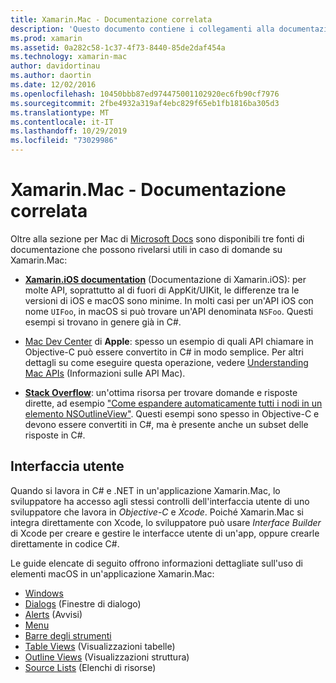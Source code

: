 ```yaml
---
title: Xamarin.Mac - Documentazione correlata
description: 'Questo documento contiene i collegamenti alla documentazione pertinente per gli sviluppatori Xamarin.Mac: documentazione di Xamarin.iOS, Mac Dev Center di Apple e diverse guide che descrivono come compilare interfacce utente con Xamarin.Mac.'
ms.prod: xamarin
ms.assetid: 0a282c58-1c37-4f73-8440-85de2daf454a
ms.technology: xamarin-mac
author: davidortinau
ms.author: daortin
ms.date: 12/02/2016
ms.openlocfilehash: 10450bbb87ed974475001102920ec6fb90cf7976
ms.sourcegitcommit: 2fbe4932a319af4ebc829f65eb1fb1816ba305d3
ms.translationtype: MT
ms.contentlocale: it-IT
ms.lasthandoff: 10/29/2019
ms.locfileid: "73029986"
---
```

# <a name="xamarinmac-related-documentation"></a>Xamarin.Mac - Documentazione correlata

Oltre alla sezione per Mac di [Microsoft Docs](~/mac/get-started/index.md) sono disponibili tre fonti di documentazione che possono rivelarsi utili in caso di domande su Xamarin.Mac:

- [**Xamarin.iOS documentation**](~/ios/get-started/index.md) (Documentazione di Xamarin.iOS): per molte API, soprattutto al di fuori di AppKit/UIKit, le differenze tra le versioni di iOS e macOS sono minime. In molti casi per un'API iOS con nome `UIFoo`, in macOS si può trovare un'API denominata `NSFoo`. Questi esempi si trovano in genere già in C#.

- [Mac Dev Center](https://developer.apple.com/devcenter/mac/) di **Apple**: spesso un esempio di quali API chiamare in Objective-C può essere convertito in C# in modo semplice. Per altri dettagli su come eseguire questa operazione, vedere [Understanding Mac APIs](~/mac/app-fundamentals/mac-apis.md) (Informazioni sulle API Mac).

- [**Stack Overflow**](https://stackoverflow.com/): un'ottima risorsa per trovare domande e risposte dirette, ad esempio ["Come espandere automaticamente tutti i nodi in un elemento NSOutlineView"](https://stackoverflow.com/questions/519751/nsoutlineview-auto-expand-all-nodes). Questi esempi sono spesso in Objective-C e devono essere convertiti in C#, ma è presente anche un subset delle risposte in C#.

## <a name="user-interface"></a>Interfaccia utente

Quando si lavora in C# e .NET in un'applicazione Xamarin.Mac, lo sviluppatore ha accesso agli stessi controlli dell'interfaccia utente di uno sviluppatore che lavora in *Objective-C* e *Xcode*. Poiché Xamarin.Mac si integra direttamente con Xcode, lo sviluppatore può usare _Interface Builder_ di Xcode per creare e gestire le interfacce utente di un'app, oppure crearle direttamente in codice C#.

Le guide elencate di seguito offrono informazioni dettagliate sull'uso di elementi macOS in un'applicazione Xamarin.Mac:

- [Windows](~/mac/user-interface/window.md)
- [Dialogs](~/mac/user-interface/dialog.md) (Finestre di dialogo)
- [Alerts](~/mac/user-interface/alert.md) (Avvisi)
- [Menu](~/mac/user-interface/menu.md)
- [Barre degli strumenti](~/mac/user-interface/toolbar.md)
- [Table Views](~/mac/user-interface/table-view.md) (Visualizzazioni tabelle)
- [Outline Views](~/mac/user-interface/outline-view.md) (Visualizzazioni struttura)
- [Source Lists](~/mac/user-interface/source-list.md) (Elenchi di risorse)
